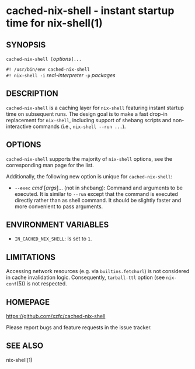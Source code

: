 # cached-nix-shell - instant startup time for nix-shell(1)

## SYNOPSIS

`cached-nix-shell [`_options_`]...`<br>

`#! /usr/bin/env cached-nix-shell`<br>
`#! nix-shell -i` _real-interpreter_ `-p` _packages_<br>

## DESCRIPTION

`cached-nix-shell` is a caching layer for `nix-shell` featuring instant startup time on subsequent runs.
The design goal is to make a fast drop-in replacement for `nix-shell`, including support of shebang scripts and non-interactive commands (i.e., `nix-shell --run ...`).

## OPTIONS

`cached-nix-shell` supports the majority of `nix-shell` options,
  see the corresponding man page for the list.

Additionally, the following new option is unique for `cached-nix-shell`:

* `--exec` _cmd_ \[_args_]... (not in shebang):
  Command and arguments to be executed.
  It is similar to `--run` except that the command is executed directly rather than as shell command.
  It should be slightly faster and more convenient to pass arguments.

## ENVIRONMENT VARIABLES

* `IN_CACHED_NIX_SHELL`:
  Is set to `1`.

## LIMITATIONS

Accessing network resources (e.g. via `builtins.fetchurl`) is not considered in cache invalidation logic.
Consequently, `tarball-ttl` option (see `nix-conf`(5)) is not respected.

## HOMEPAGE

<https://github.com/xzfc/cached-nix-shell>

Please report bugs and feature requests in the issue tracker.

## SEE ALSO

nix-shell(1)
